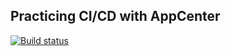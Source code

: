 ## Practicing CI/CD with AppCenter
[![Build status](https://build.appcenter.ms/v0.1/apps/c468b910-6aa7-4e08-8696-a7a2ff8d9371/branches/dev/badge)](https://appcenter.ms)
